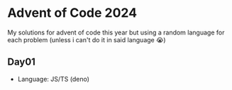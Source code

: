 # Advent of Code 2024
My solutions for advent of code this year but using a random language for each problem (unless i can't do it in said language 😭)

## Day01
- Language: JS/TS (deno)
